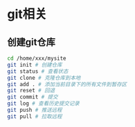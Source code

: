 # git相关

## 创建git仓库

```bash
cd /home/xxx/mysite
git init # 创建仓库
git status # 查看状态
git clone # 克隆仓库到本地
git add . # 添加当前目录下的所有文件到暂存区
git reset # 回退
git commit # 提交
git log # 查看历史提交记录
git push # 推送远程
git pull # 拉取远程
```
